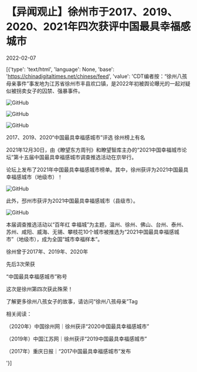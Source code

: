 # 【异闻观止】徐州市于2017、2019、2020、2021年四次获评中国最具幸福感城市

2022-02-07

[{'type': 'text/html', 'language': None, 'base': 'https://chinadigitaltimes.net/chinese/feed', 'value': 'CDT编者按：“徐州八孩母亲事件”事发地为江苏省徐州市丰县欢口镇，是2022年初被舆论曝光的一起对疑似被拐卖女子的囚禁、强暴事件。

![GitHub](https://chinadigitaltimes.net/chinese/files/2022/02/image-1644220405149.png)

![GitHub](https://chinadigitaltimes.net/chinese/files/2022/02/image-1644220179186.png)

![GitHub](https://chinadigitaltimes.net/chinese/files/2022/02/image-1644220001384.png)

 2017、2019、2020“中国最具幸福感城市”评选 徐州榜上有名

2021年12月30日，由《瞭望东方周刊》和瞭望智库主办的“2021中国幸福城市论坛”第十五届中国最具幸福感城市调查推选活动在京举行。

论坛上发布了2021年中国最具幸福感城市榜单。其中，徐州获评为2021中国最具幸福感城市（地级市）！

![GitHub](https://chinadigitaltimes.net/chinese/files/2022/02/image-1644219511437.png)

此外，邳州市获评为2021中国最具幸福感城市（县级市）。

![GitHub](https://chinadigitaltimes.net/chinese/files/2022/02/image-1644219543278.png)

本届调查推选活动以“百年红 幸福城”为主题，温州、徐州、佛山、台州、泰州、苏州、咸阳、威海、无锡、攀枝花10个城市被推选为“2021中国最具幸福感城市”（地级市），成为全国“城市幸福样本”。

徐州曾于2017年、2019年、2020年

先后3次荣获

“中国最具幸福感城市”称号

这次是徐州第四次获此殊荣！

了解更多徐州八孩女子的故事，请访问“徐州八孩母亲”Tag

相关阅读：



（2020年）中国徐州网｜徐州获评“2020中国最具幸福感城市”

（2019年）中国江苏网｜徐州获评“2019中国最具幸福感城市”

（2017年）重庆日报｜“2017中国最具幸福感城市”发布

'}]